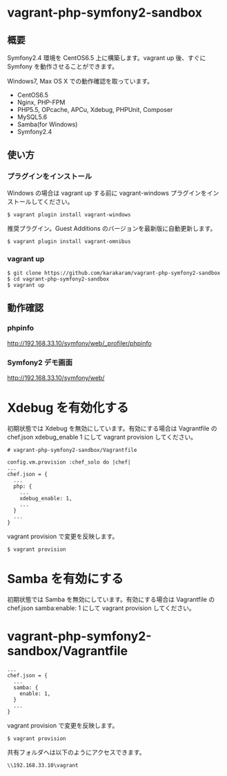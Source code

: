 # vagrant-php-symfony2-sandbox

## 概要

Symfony2.4 環境を CentOS6.5 上に構築します。vagrant up 後、すぐに Symfony を動作させることができます。

Windows7, Max OS X での動作確認を取っています。

* CentOS6.5
* Nginx, PHP-FPM
* PHP5.5, OPcache, APCu, Xdebug, PHPUnit, Composer
* MySQL5.6
* Samba(for Windows)
* Symfony2.4

## 使い方

### プラグインをインストール

Windows の場合は vagrant up する前に vagrant-windows プラグインをインストールしてください。

```
$ vagrant plugin install vagrant-windows
```

推奨プラグイン。Guest Additions のバージョンを最新版に自動更新します。

```
$ vagrant plugin install vagrant-omnibus
```

### vagrant up

```
$ git clone https://github.com/karakaram/vagrant-php-symfony2-sandbox
$ cd vagrant-php-symfony2-sandbox
$ vagrant up
```

## 動作確認

### phpinfo

http://192.168.33.10/symfony/web/_profiler/phpinfo

### Symfony2 デモ画面

http://192.168.33.10/symfony/web/

# Xdebug を有効化する

初期状態では Xdebug を無効にしています。有効にする場合は Vagrantfile の chef.json xdebug_enable 1 にして vagrant provision してください。

```
# vagrant-php-symfony2-sandbox/Vagrantfile

config.vm.provision :chef_solo do |chef|
...
chef.json = {
  ...
  php: {
    ...
    xdebug_enable: 1,
    ...
  }
  ...
}
```

vagrant provision で変更を反映します。

```
$ vagrant provision
```

# Samba を有効にする


初期状態では Samba を無効にしています。有効にする場合は Vagrantfile の chef.json samba:enable: 1 にして vagrant provision してください。

# vagrant-php-symfony2-sandbox/Vagrantfile

```
...
chef.json = {
  ...
  samba: {
    enable: 1,
  }
  ...
}
```

vagrant provision で変更を反映します。

```
$ vagrant provision
```

共有フォルダへは以下のようにアクセスできます。

```
\\192.168.33.10\vagrant
```
